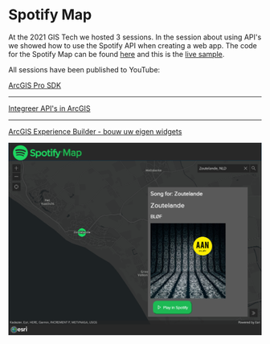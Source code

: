 # Spotify Map

At the 2021 GIS Tech we hosted 3 sessions. In the session about using API's we showed how to use the Spotify API when creating a web app. The code for the Spotify Map can be found [here](https://github.com/esrinederland/DevDay-2021/blob/main/APIs/spotify.html) and this is the [live sample](https://esrinederland.github.io/DevDay-2021/APIs/spotify.html).

All sessions have been published to YouTube:

[ArcGIS Pro SDK](https://www.youtube.com/watch?v=vp0h5EvPL_8)

<hr>

[Integreer API's in ArcGIS](https://www.youtube.com/watch?v=bl-26Yxx3Jc)

<hr>

[ArcGIS Experience Builder - bouw uw eigen widgets](https://www.youtube.com/watch?v=QWbcj06c70o&t=1263s)

![Spotify Map](images/spotify.png)
